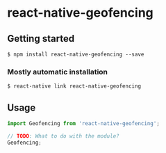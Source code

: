 # react-native-geofencing

## Getting started

`$ npm install react-native-geofencing --save`

### Mostly automatic installation

`$ react-native link react-native-geofencing`

## Usage
```javascript
import Geofencing from 'react-native-geofencing';

// TODO: What to do with the module?
Geofencing;
```
